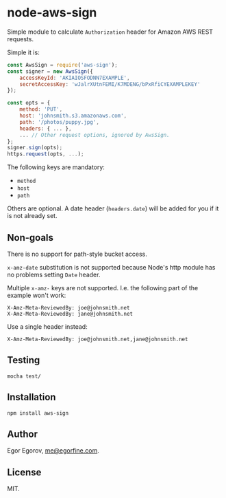 # node-aws-sign

Simple module to calculate `Authorization` header for Amazon AWS REST requests.

Simple it is:

```javascript
const AwsSign = require('aws-sign');
const signer = new AwsSign({
	accessKeyId: 'AKIAIOSFODNN7EXAMPLE',
	secretAccessKey: 'wJalrXUtnFEMI/K7MDENG/bPxRfiCYEXAMPLEKEY'
});

const opts = {
	method: 'PUT',
	host: 'johnsmith.s3.amazonaws.com',
	path: '/photos/puppy.jpg',
	headers: { ... },
	... // Other request options, ignored by AwsSign.
};
signer.sign(opts);
https.request(opts, ...);
```

The following keys are mandatory:

* `method`
* `host`
* `path`

Others are optional. A date header (`headers.date`) will be added for you if it is not already set.

## Non-goals

There is no support for path-style bucket access.

`x-amz-date` substitution is not supported because Node's http module has no problems setting `Date` header.

Multiple `x-amz-` keys are not supported. I.e. the following part of the example won't work:

	X-Amz-Meta-ReviewedBy: joe@johnsmith.net
	X-Amz-Meta-ReviewedBy: jane@johnsmith.net

Use a single header instead:

	X-Amz-Meta-ReviewedBy: joe@johnsmith.net,jane@johnsmith.net


## Testing

	mocha test/

## Installation

	npm install aws-sign

## Author

Egor Egorov, me@egorfine.com.

## License

MIT.
